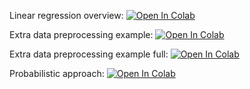 Linear regression overview:
[![Open In Colab](https://colab.research.google.com/assets/colab-badge.svg)](https://colab.research.google.com/github/girafe-ai/ml-mipt/blob/basic/week02_linear_reg/week02_linear_regression.ipynb)

Extra data preprocessing example:
[![Open In Colab](https://colab.research.google.com/assets/colab-badge.svg)](https://colab.research.google.com/github/girafe-ai/ml-mipt/blob/basic/week02_linear_reg/week02_extra_data_preprocessing_example.ipynb)

Extra data preprocessing example full:
[![Open In Colab](https://colab.research.google.com/assets/colab-badge.svg)](https://colab.research.google.com/github/girafe-ai/ml-mipt/blob/basic/week02_linear_reg/week02_extra_data_preprocessing_example_full.ipynb)

Probabilistic approach:
[![Open In Colab](https://colab.research.google.com/assets/colab-badge.svg)](https://colab.research.google.com/github/girafe-ai/ml-mipt/blob/basic/week02_linear_reg/week02_extra_probabilistic_approach_and_multicollinearity.ipynb)
